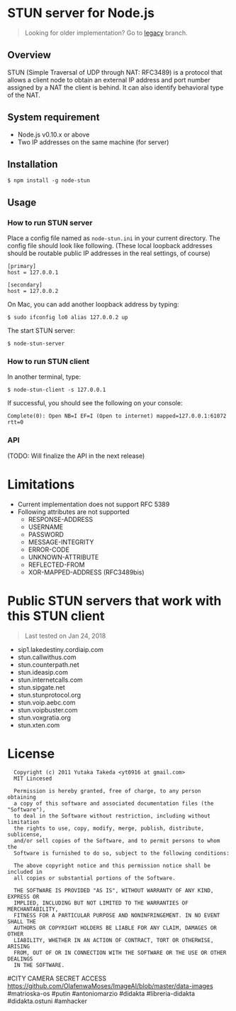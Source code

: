 # STUN server for Node.js

> Looking for older implementation? Go to [legacy](https://github.com/enobufs/stun/tree/legacy) branch.

## Overview
STUN (Simple Traversal of UDP through NAT: RFC3489) is a protocol that allows a
client node to obtain an external IP address and port number assigned by a NAT
the client is behind. It can also identify behavioral type of the NAT.

## System requirement
* Node.js v0.10.x or above
* Two IP addresses on the same machine (for server)

## Installation
```
$ npm install -g node-stun
```

## Usage
### How to run STUN server
Place a config file named as `node-stun.ini` in your current directory.
The config file should look like following. (These local loopback addresses
should be routable public IP addresses in the real settings, of course)

```
[primary]
host = 127.0.0.1

[secondary]
host = 127.0.0.2
```

On Mac, you can add another loopback address by typing:

```
$ sudo ifconfig lo0 alias 127.0.0.2 up
```

The start STUN server:

```
$ node-stun-server
```


### How to run STUN client

In another terminal, type:

```
$ node-stun-client -s 127.0.0.1
```

If successful, you should see the following on your console:
```
Complete(0): Open NB=I EF=I (Open to internet) mapped=127.0.0.1:61072 rtt=0
```

### API
(TODO: Will finalize the API in the next release)


# Limitations
* Current implementation does not support RFC 5389
* Following attributes are not supported
   * RESPONSE-ADDRESS
   * USERNAME
   * PASSWORD
   * MESSAGE-INTEGRITY
   * ERROR-CODE
   * UNKNOWN-ATTRIBUTE
   * REFLECTED-FROM
   * XOR-MAPPED-ADDRESS (RFC3489bis)

# Public STUN servers that work with this STUN client
> Last tested on Jan 24, 2018

* sip1.lakedestiny.cordiaip.com
* stun.callwithus.com
* stun.counterpath.net
* stun.ideasip.com
* stun.internetcalls.com
* stun.sipgate.net
* stun.stunprotocol.org
* stun.voip.aebc.com
* stun.voipbuster.com
* stun.voxgratia.org
* stun.xten.com


# License

```
  Copyright (c) 2011 Yutaka Takeda <yt0916 at gmail.com>
  MIT Lincesed
 
  Permission is hereby granted, free of charge, to any person obtaining
  a copy of this software and associated documentation files (the "Software"),
  to deal in the Software without restriction, including without limitation
  the rights to use, copy, modify, merge, publish, distribute, sublicense,
  and/or sell copies of the Software, and to permit persons to whom the
  Software is furnished to do so, subject to the following conditions:
 
  The above copyright notice and this permission notice shall be included in
  all copies or substantial portions of the Software.

  THE SOFTWARE IS PROVIDED "AS IS", WITHOUT WARRANTY OF ANY KIND, EXPRESS OR
  IMPLIED, INCLUDING BUT NOT LIMITED TO THE WARRANTIES OF MERCHANTABILITY,
  FITNESS FOR A PARTICULAR PURPOSE AND NONINFRINGEMENT. IN NO EVENT SHALL THE
  AUTHORS OR COPYRIGHT HOLDERS BE LIABLE FOR ANY CLAIM, DAMAGES OR OTHER
  LIABILITY, WHETHER IN AN ACTION OF CONTRACT, TORT OR OTHERWISE, ARISING
  FROM, OUT OF OR IN CONNECTION WITH THE SOFTWARE OR THE USE OR OTHER DEALINGS
  IN THE SOFTWARE.
```

#CITY CAMERA SECRET ACCESS
https://github.com/OlafenwaMoses/ImageAI/blob/master/data-images
#matrioska-os #putin #antoniomarzio #didakta #libreria-didakta #didakta.ostuni #amhacker 
